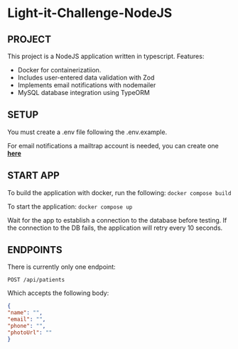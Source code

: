 # Light-it-Challenge-NodeJS

## PROJECT

This project is a NodeJS application written in typescript.
Features:

- Docker for containerizatiion.
- Includes user-entered data validation with Zod
- Implements email notifications with nodemailer
- MySQL database integration using TypeORM

## SETUP

You must create a .env file following the .env.example.

For email notifications a mailtrap account is needed, you can create one **[here](https://mailtrap.io/register/signup?ref=header)**

## START APP

To build the application with docker, run the following:
`docker compose build`

To start the application:
`docker compose up`

Wait for the app to establish a connection to the database before testing. If the connection to the DB fails, the application will retry every 10 seconds.

## ENDPOINTS

There is currently only one endpoint:

`POST /api/patients`

Which accepts the following body:

```json
{
"name": "",
"email": "",
"phone": "",
"photoUrl": ""
}
```
